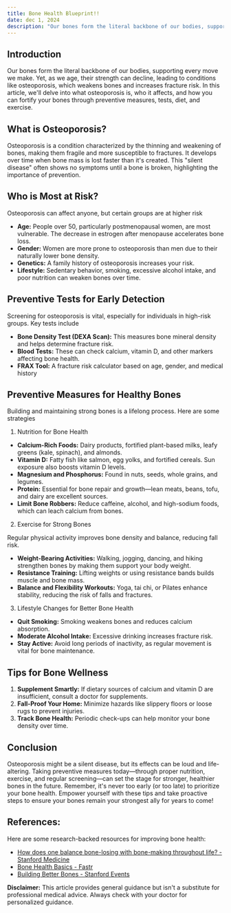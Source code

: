 ```yaml
---
title: Bone Health Blueprint!!
date: dec 1, 2024
description: "Our bones form the literal backbone of our bodies, supporting every move we make. Yet, as we age, their strength can decline, leading to conditions like osteoporosis, which weakens bones and increases fracture risk. In this article, we'll delve into what osteoporosis is, who it affects, and how you can fortify your bones through preventive measures, tests, diet, and exercise."
---
```


## Introduction

Our bones form the literal backbone of our bodies, supporting every move we make. Yet, as we age, their strength can decline, leading to conditions like osteoporosis, which weakens bones and increases fracture risk. In this article, we'll delve into what osteoporosis is, who it affects, and how you can fortify your bones through preventive measures, tests, diet, and exercise.

## What is Osteoporosis?

Osteoporosis is a condition characterized by the thinning and weakening of bones, making them fragile and more susceptible to fractures. It develops over time when bone mass is lost faster than it's created. This "silent disease" often shows no symptoms until a bone is broken, highlighting the importance of prevention.

## Who is Most at Risk?

Osteoporosis can affect anyone, but certain groups are at higher risk

- **Age:** People over 50, particularly postmenopausal women, are most vulnerable. The decrease in estrogen after menopause accelerates bone loss.
- **Gender:** Women are more prone to osteoporosis than men due to their naturally lower bone density.
- **Genetics:** A family history of osteoporosis increases your risk.
- **Lifestyle:** Sedentary behavior, smoking, excessive alcohol intake, and poor nutrition can weaken bones over time.

## Preventive Tests for Early Detection

Screening for osteoporosis is vital, especially for individuals in high-risk groups. Key tests include

- **Bone Density Test (DEXA Scan):** This measures bone mineral density and helps determine fracture risk.
- **Blood Tests:** These can check calcium, vitamin D, and other markers affecting bone health.
- **FRAX Tool:** A fracture risk calculator based on age, gender, and medical history

## Preventive Measures for Healthy Bones

Building and maintaining strong bones is a lifelong process. Here are some strategies

1. Nutrition for Bone Health

- **Calcium-Rich Foods:** Dairy products, fortified plant-based milks, leafy greens (kale, spinach), and almonds.
- **Vitamin D:** Fatty fish like salmon, egg yolks, and fortified cereals. Sun exposure also boosts vitamin D levels.
- **Magnesium and Phosphorus:** Found in nuts, seeds, whole grains, and legumes.
- **Protein:** Essential for bone repair and growth—lean meats, beans, tofu, and dairy are excellent sources.
- **Limit Bone Robbers:** Reduce caffeine, alcohol, and high-sodium foods, which can leach calcium from bones.

2. Exercise for Strong Bones

Regular physical activity improves bone density and balance, reducing fall risk.

- **Weight-Bearing Activities:** Walking, jogging, dancing, and hiking strengthen bones by making them support your body weight.
- **Resistance Training:** Lifting weights or using resistance bands builds muscle and bone mass.
- **Balance and Flexibility Workouts:** Yoga, tai chi, or Pilates enhance stability, reducing the risk of falls and fractures.

3. Lifestyle Changes for Better Bone Health

- **Quit Smoking:** Smoking weakens bones and reduces calcium absorption.
- **Moderate Alcohol Intake:** Excessive drinking increases fracture risk.
- **Stay Active:** Avoid long periods of inactivity, as regular movement is vital for bone maintenance.

## Tips for Bone Wellness

1. **Supplement Smartly:** If dietary sources of calcium and vitamin D are insufficient, consult a doctor for supplements.
2. **Fall-Proof Your Home:** Minimize hazards like slippery floors or loose rugs to prevent injuries.
3. **Track Bone Health:** Periodic check-ups can help monitor your bone density over time.

## Conclusion

Osteoporosis might be a silent disease, but its effects can be loud and life-altering. Taking preventive measures today—through proper nutrition, exercise, and regular screening—can set the stage for stronger, healthier bones in the future. Remember, it's never too early (or too late) to prioritize your bone health. Empower yourself with these tips and take proactive steps to ensure your bones remain your strongest ally for years to come!

## References:

Here are some research-backed resources for improving bone health:

- [How does one balance bone-losing with bone-making throughout life? - Stanford Medicine](https://medicine.stanford.edu/news/current-news/standard-news/how-one-balances-bone-losing-with-bone-making.html)
- [Bone Health Basics - Fastr](https://fastr.stanford.edu/news/bone-health-basics/)
- [Building Better Bones - Stanford Events](https://events.stanford.edu/event/building_better_bones_6327)

**Disclaimer:** This article provides general guidance but isn't a substitute for professional medical advice. Always check with your doctor for personalized guidance.
